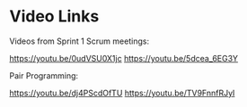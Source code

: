 # Video Links

Videos from Sprint 1
Scrum meetings:

https://youtu.be/0udVSU0X1jc
https://youtu.be/5dcea_6EG3Y





Pair Programming:

https://youtu.be/dj4PScdOfTU
https://youtu.be/TV9FnnfRJyI
